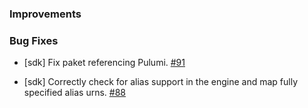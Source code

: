 ### Improvements

### Bug Fixes

- [sdk] Fix paket referencing Pulumi.
  [#91](https://github.com/pulumi/pulumi-dotnet/pull/91)
  
- [sdk] Correctly check for alias support in the engine and map fully specified alias urns.
  [#88](https://github.com/pulumi/pulumi-dotnet/pull/88)
